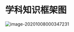 # 学科知识框架图

![image-20201008000347231](https://gitee.com/HaitoChan/upload-pic-typora/raw/master/null/image-20201008000347231.png) 